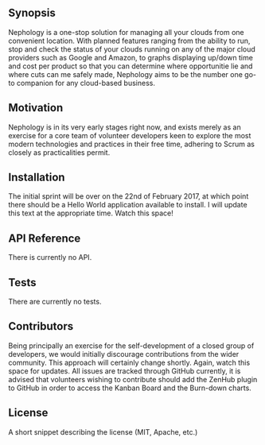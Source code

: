 ## Synopsis

Nephology is a one-stop solution for managing all your clouds from one convenient location. With planned features ranging from the ability to run, stop and check the status of your clouds running on any of the major cloud providers such as Google and Amazon, to graphs displaying up/down time and cost per product so that you can determine where opportunitie lie and where cuts can me safely made, Nephology aims to be the number one go-to companion for any cloud-based business.

## Motivation

Nephology is in its very early stages right now, and exists merely as an exercise for a core team of volunteer developers keen to explore the most modern technologies and practices in their free time, adhering to Scrum as closely as practicalities permit.

## Installation

The initial sprint will be over on the 22nd of February 2017, at which point there should be a Hello World application available to install. I will update this text at the appropriate time. Watch this space!

## API Reference

There is currently no API.

## Tests

There are currently no tests.

## Contributors

Being principally an exercise for the self-development of a closed group of developers, we would initially discourage contributions from the wider community. This approach will certainly change shortly. Again, watch this space for updates. 
All issues are tracked through GitHub currently, it is advised that volunteers wishing to contribute should add the ZenHub plugin to GitHub in order to access the Kanban Board and the Burn-down charts.

## License

A short snippet describing the license (MIT, Apache, etc.)
